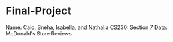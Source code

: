 # Final-Project
Name:       Caio, Sneha, Isabella, and Nathalia CS230:      Section 7 Data:       McDonald's Store Reviews
